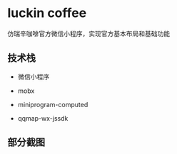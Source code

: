 # luckin coffee

仿瑞辛咖啡官方微信小程序，实现官方基本布局和基础功能

## 技术栈

- 微信小程序

- mobx

- miniprogram-computed 

- qqmap-wx-jssdk  

## 部分截图

